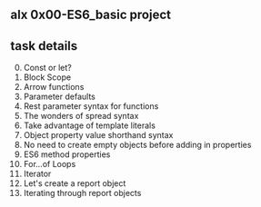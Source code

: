 ## alx 0x00-ES6_basic project
## task   details
0. Const or let? 
1. Block Scope 
2. Arrow functions 
3. Parameter defaults 
4. Rest parameter syntax for functions 
5. The wonders of spread syntax 
6. Take advantage of template literals 
7. Object property value shorthand syntax 
8. No need to create empty objects before adding in properties 
9. ES6 method properties 
10. For...of Loops 
11. Iterator 
12. Let's create a report object 
13. Iterating through report objects 
